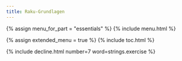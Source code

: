 ```yaml
---
title: Raku-Grundlagen
---
```


{% assign menu_for_part = "essentials" %}
{% include menu.html %}

{% assign extended_menu = true %}
{% include toc.html %}


{% include decline.html number=7 word=strings.exercise %}
